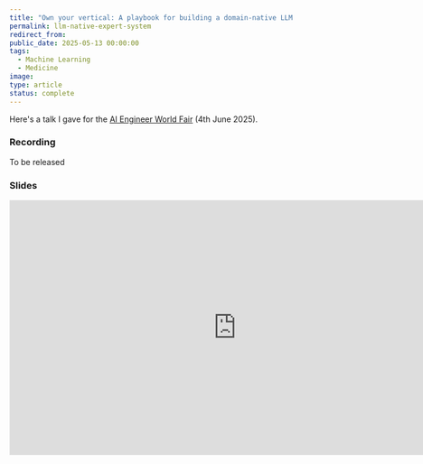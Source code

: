 ```yaml
---
title: "Own your vertical: A playbook for building a domain-native LLM application"
permalink: llm-native-expert-system
redirect_from:
public_date: 2025-05-13 00:00:00
tags:
  - Machine Learning
  - Medicine
image:
type: article
status: complete
---
```


Here's a talk I gave for the [AI Engineer World Fair](https://www.ai.engineer/) (4th June 2025).

### Recording
To be released

<!-- ### Summary -->


### Slides
<iframe style="border: 1px solid rgba(0, 0, 0, 0.1);" width="800" height="450" src="https://embed.figma.com/slides/q3stZoL0yVmqq5lGAfo2qB/Make-your-LLM-app-a-Domain-Expert?node-id=5-178&embed-host=share" allowfullscreen></iframe>

